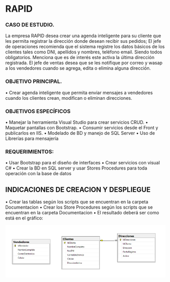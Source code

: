 # RAPID

### CASO DE ESTUDIO.
La empresa RAPID desea crear una agenda inteligente para su cliente que les permita registrar la
dirección donde desean recibir sus pedidos; El jefe de operaciones recomienda que el sistema
registre los datos básicos de los clientes tales como DNI, apellidos y nombres, teléfono email.
Siendo todos obligatorios. Menciona que es de interés este activa la última dirección registrada.
El jefe de ventas desea que se les notifique por correo y wasap a los vendedores cuando se
agrega, edita o elimina alguna dirección.

### OBJETIVO PRINCIPAL.
• Crear agenda inteligente que permita enviar mensajes a
vendedores cuando los clientes crean, modifican o eliminan
direcciones.

### OBJETIVOS ESPECÍFICOS
• Manejar la herramienta Visual Studio para crear servicios CRUD.
• Maquetar pantallas con Bootstrap.
• Consumir servicios desde el Front y publicarlos en IIS.
• Modelado de BD y manejo de SQL Server
• Uso de Librerías para mensajería

### REQUERIMIENTOS:
• Usar Bootstrap para el diseño de interfaces
• Crear servicios con visual C#
• Crear la BD en SQL server y usar Stores Procedures para toda operación con la base de datos

## INDICACIONES DE CREACION Y DESPLIEGUE
• Crear las tablas según los scripts que se encuentran en la carpeta Documentacion
• Crear los Store Procedures según los scripts que se encuentran en la carpeta Documentacion
• El resultado deberá ser como está en el gráfico:


![Diagrama de tablas!](/Documentacion/Imagenes/DiagramaTablasRapid.png)
